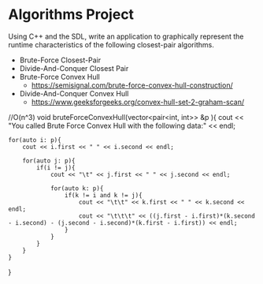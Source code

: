 # Algorithms Project
Using C++ and the SDL, write an application to graphically represent the runtime characteristics of the following closest-pair algorithms.

* Brute-Force Closest-Pair 
* Divide-And-Conquer Closest Pair 
* Brute-Force Convex Hull 
  - https://semisignal.com/brute-force-convex-hull-construction/
* Divide-And-Conquer Convex Hull
  - https://www.geeksforgeeks.org/convex-hull-set-2-graham-scan/


//O(n^3)
void bruteForceConvexHull(vector<pair<int, int>> &p ){
    cout << "You called Brute Force Convex Hull with the following data:" << endl;

    for(auto i: p){
        cout << i.first << " " << i.second << endl;

        for(auto j: p){
            if(i != j){
                cout << "\t" << j.first << " " << j.second << endl;

                for(auto k: p){
                    if(k != i and k != j){
                        cout << "\t\t" << k.first << " " << k.second << endl;
                        cout << "\t\t\t" << ((j.first - i.first)*(k.second - i.second) - (j.second - i.second)*(k.first - i.first)) << endl;
                    }
                }
            }
        }
    }
}
